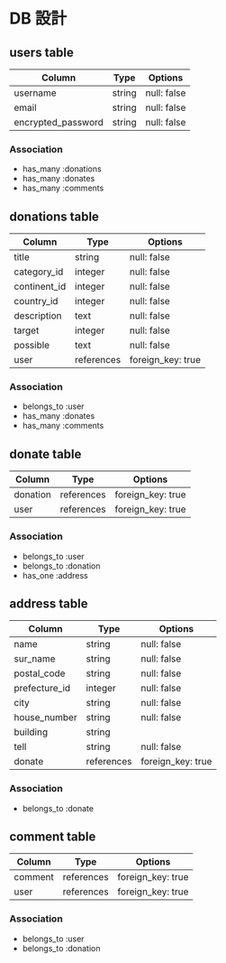 # DB 設計

## users table

| Column             | Type   | Options     |
|--------------------|--------|-------------|
| username           | string | null: false |
| email              | string | null: false |
| encrypted_password | string | null: false |

### Association

* has_many :donations
* has_many :donates
* has_many :comments


## donations table

| Column       | Type       | Options           |
|--------------|------------|-------------------|
| title        | string     | null: false       |
| category_id  | integer    | null: false       |
| continent_id | integer    | null: false       |
| country_id   | integer    | null: false       |
| description  | text       | null: false       |
| target       | integer    | null: false       |
| possible     | text       | null: false       |
| user         | references | foreign_key: true |

### Association

* belongs_to :user
* has_many :donates
* has_many :comments


## donate table

| Column   | Type       | Options           |
|----------|------------|-------------------|
| donation | references | foreign_key: true |
| user     | references | foreign_key: true |

### Association

* belongs_to :user
* belongs_to :donation
* has_one :address


## address table

| Column        | Type       | Options           |
|---------------|------------|-------------------|
| name          | string     | null: false       |
| sur_name      | string     | null: false       |
| postal_code   | string     | null: false       |
| prefecture_id | integer    | null: false       |
| city          | string     | null: false       |
| house_number  | string     | null: false       |
| building      | string     |                   |
| tell          | string     | null: false       |
| donate        | references | foreign_key: true |

### Association

* belongs_to :donate


## comment table

| Column   | Type       | Options           |
|----------|------------|-------------------|
| comment  | references | foreign_key: true |
| user     | references | foreign_key: true |

### Association

* belongs_to :user
* belongs_to :donation